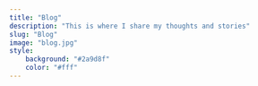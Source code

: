 ```yaml
---
title: "Blog"
description: "This is where I share my thoughts and stories"
slug: "Blog"
image: "blog.jpg"
style:
    background: "#2a9d8f"
    color: "#fff"
---
```


